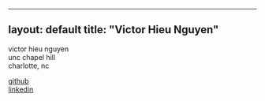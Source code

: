   ---
layout: default
title: "Victor Hieu Nguyen"
---

victor hieu nguyen  
unc chapel hill  
charlotte, nc  

[github](https://github.com/vhi3u)  
[linkedin](https://www.linkedin.com/in/victorhieunguyen/)
  
  
  
  
  <!-- <!DOCTYPE html>
<html lang="en">
<head>
  <meta charset="UTF-8" />
  <meta name="viewport" content="width=device-width, initial-scale=1.0" />
  <title>Victor Hieu Nguyen</title>
  <link href="https://cdn.jsdelivr.net/gh/cormullion/juliamono/webfonts/JuliaMono.css" rel="stylesheet">
  <style>
    :root {
      --bg: #2e3440;
      --fg: #d8dee9;
      --accent: #88c0d0;
    }
    body {
      margin: 0;
      background-color: var(--bg);
      color: var(--fg);
      font-family: 'JuliaMono', monospace;
      font-size: 0.8 rem;
      padding: 2rem;
    }
    a {
      color: var(--accent);
      text-decoration: none;
    }
    a:hover {
      text-decoration: underline;
    }
    nav {
      display: flex;
      gap: 2rem;
      margin-bottom: 3rem;
    }
    nav a {
      font-weight: bold;
    }
  </style>
</head>
<body>
  <nav>
    <a href="#">home</a>
    <a href="#">cv</a>
    <a href="#">research</a>
    <a href="#">misc</a>
    <a href="#">about</a>
  </nav>
  <main>
    <p>victor <span style="text-decoration: underline;">hieu</span> <span style="text-decoration: underline;">nguyen</span></p>
    <p>unc chapel hill</p>
    <p>charlotte, nc</p>
    <p><a href="#">github</a></p>
    <p><a href="#">linkedin</a></p>
  </main>
</body>
</html> -->
